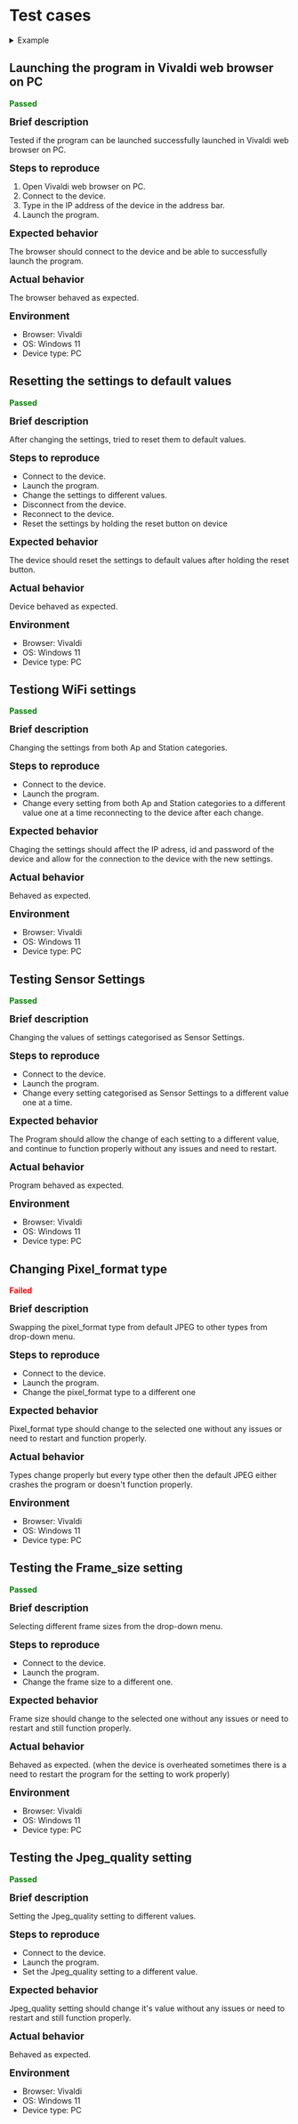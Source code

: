 # Test cases

<details>
  <summary>Example</summary>

  ```md
  ## Test case name
  
  <!-- Choose one of the following: -->
  <span style="color:red">**Failed**</span>
  <span style="color:green">**Passed**</span>
  <span style="color:orange">**Explained**</span>
  
  <span style="font-size:1.25em;">**Brief description**</span>
  
  Briefly describe what you've done.
  
  <span style="font-size:1.25em;">**Steps to reproduce**</span>
  
  Provide a list of steps to reproduce.
  
  <span style="font-size:1.25em;">**Expected behavior**</span>
  
  Describe what you expected to happen.
  
  <span style="font-size:1.25em;">**Actual behavior**</span>
  
  Describe what actually happened. (Could be 'As expected', which means the test passed.)
  
  <span style="font-size:1.25em;">**Environment**</span>
  
  - Browser: [e.g. Chrome, Firefox]
  - OS: [e.g. Windows, macOS, Linux]
  - etc.
  
  <!-- Optional fields -->
  
  <span style="font-size:1.25em;">**Dev Response**</span>
  
  Explanation of the behavior. (Why it's expected/unfixable/etc.)
  
  ```

</details>

## Launching the program in Vivaldi web browser on PC

<span style="color:green">**Passed**</span>

<span style="font-size:1.25em;">**Brief description**</span>

Tested if the program can be launched successfully launched in Vivaldi web browser on PC.

<span style="font-size:1.25em;">**Steps to reproduce**</span>

1. Open Vivaldi web browser on PC.
2. Connect to the device.
3. Type in the IP address of the device in the address bar.
4. Launch the program.

<span style="font-size:1.25em;">**Expected behavior**</span>

The browser should connect to the device and be able to successfully launch the program.

<span style="font-size:1.25em;">**Actual behavior**</span>

The browser behaved as expected.

<span style="font-size:1.25em;">**Environment**</span>

- Browser: Vivaldi
- OS: Windows 11
- Device type: PC

## Resetting the settings to default values

<span style="color:green">**Passed**</span>

<span style="font-size:1.25em;">**Brief description**</span>

After changing the settings, tried to reset them to default values.

<span style="font-size:1.25em;">**Steps to reproduce**</span>

- Connect to the device.
- Launch the program.
- Change the settings to different values.
- Disconnect from the device.
- Reconnect to the device.
- Reset the settings by holding the reset button on device

<span style="font-size:1.25em;">**Expected behavior**</span>

The device should reset the settings to default values after holding the reset button.

<span style="font-size:1.25em;">**Actual behavior**</span>

Device behaved as expected.

<span style="font-size:1.25em;">**Environment**</span>

- Browser: Vivaldi
- OS: Windows 11
- Device type: PC

## Testiong WiFi settings

<span style="color:green">**Passed**</span>

<span style="font-size:1.25em;">**Brief description**</span>

Changing the settings from both Ap and Station categories.

<span style="font-size:1.25em;">**Steps to reproduce**</span>

- Connect to the device.
- Launch the program.
- Change every setting from both Ap and Station categories to a different value one at a time reconnecting to the device after each change.

<span style="font-size:1.25em;">**Expected behavior**</span>

Chaging the settings should affect the IP adress, id and password of the device and allow for the connection to the device with the new settings.

<span style="font-size:1.25em;">**Actual behavior**</span>

Behaved as expected.

<span style="font-size:1.25em;">**Environment**</span>

- Browser: Vivaldi
- OS: Windows 11
- Device type: PC

## Testing Sensor Settings

<span style="color:green">**Passed**</span>

<span style="font-size:1.25em;">**Brief description**</span>

Changing the values of settings categorised as Sensor Settings.

<span style="font-size:1.25em;">**Steps to reproduce**</span>

- Connect to the device.
- Launch the program.
- Change every setting categorised as Sensor Settings to a different value one at a time.

<span style="font-size:1.25em;">**Expected behavior**</span>

The Program should allow the change of each setting to a different value, and continue to function properly without any issues and need to restart.

<span style="font-size:1.25em;">**Actual behavior**</span>

Program behaved as expected.

<span style="font-size:1.25em;">**Environment**</span>

- Browser: Vivaldi
- OS: Windows 11
- Device type: PC

## Changing Pixel_format type

<span style="color:red">**Failed**</span>

<span style="font-size:1.25em;">**Brief description**</span>

Swapping the pixel_format type from default JPEG to other types from drop-down menu.

<span style="font-size:1.25em;">**Steps to reproduce**</span>

- Connect to the device.
- Launch the program.
- Change the pixel_format type to a different one

<span style="font-size:1.25em;">**Expected behavior**</span>

Pixel_format type should change to the selected one without any issues or need to restart and function properly.

<span style="font-size:1.25em;">**Actual behavior**</span>

Types change properly but every type other then the default JPEG either crashes the program or doesn't function properly.

<span style="font-size:1.25em;">**Environment**</span>

- Browser: Vivaldi
- OS: Windows 11
- Device type: PC

## Testing the Frame_size setting

<span style="color:green">**Passed**</span>

<span style="font-size:1.25em;">**Brief description**</span>

Selecting different frame sizes from the drop-down menu.

<span style="font-size:1.25em;">**Steps to reproduce**</span>

- Connect to the device.
- Launch the program.
- Change the frame size to a different one.

<span style="font-size:1.25em;">**Expected behavior**</span>

Frame size should change to the selected one without any issues or need to restart and still function properly.

<span style="font-size:1.25em;">**Actual behavior**</span>

Behaved as expected. (when the device is overheated sometimes there is a need to restart the program for the setting to work properly)

<span style="font-size:1.25em;">**Environment**</span>

- Browser: Vivaldi
- OS: Windows 11
- Device type: PC

## Testing the Jpeg_quality setting

<span style="color:green">**Passed**</span>

<span style="font-size:1.25em;">**Brief description**</span>

Setting the Jpeg_quality setting to different values.

<span style="font-size:1.25em;">**Steps to reproduce**</span>

- Connect to the device.
- Launch the program.
- Set the Jpeg_quality setting to a different value.

<span style="font-size:1.25em;">**Expected behavior**</span>

Jpeg_quality setting should change it's value without any issues or need to restart and still function properly.

<span style="font-size:1.25em;">**Actual behavior**</span>

Behaved as expected.

<span style="font-size:1.25em;">**Environment**</span>

- Browser: Vivaldi
- OS: Windows 11
- Device type: PC
